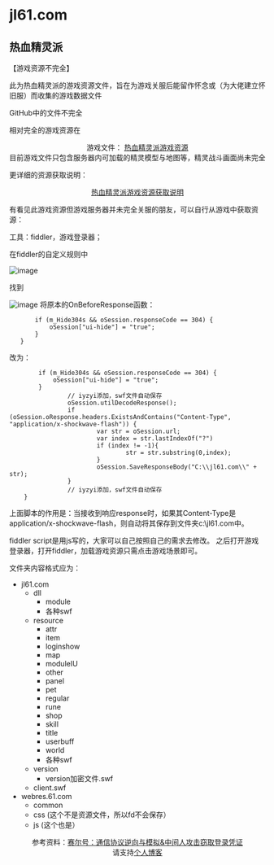 # jl61.com
## 热血精灵派
【游戏资源不完全】

此为热血精灵派的游戏资源文件，旨在为游戏关服后能留作怀念或（为大佬建立怀旧服）而收集的游戏数据文件

GitHub中的文件不完全

相对完全的游戏资源在<div style="text-align:center;">游戏文件： <a href="http://lanjiang.top:5244/1T/jl61.com.zip/" target="_blank">热血精灵派游戏资源</a></div>
目前游戏文件只包含服务器内可加载的精灵模型与地图等，精灵战斗画面尚未完全

更详细的资源获取说明：<div style="text-align:center;"><a href="https://lanjiang.top/uncategorized/172.html" target="_blank">热血精灵派游戏资源获取说明</a></div>

有看见此游戏资源但游戏服务器并未完全关服的朋友，可以自行从游戏中获取资源：

工具：fiddler，游戏登录器；

在fiddler的自定义规则中

![image](https://user-images.githubusercontent.com/113574213/198909042-7c5c8c53-d575-46bd-ae7d-18c7d3d0e96c.png)

找到

![image](https://user-images.githubusercontent.com/113574213/198909090-cedaab85-00ff-4710-87a4-d0faf42050ed.png)
将原本的OnBeforeResponse函数：
 ```static function OnBeforeResponse(oSession: Session) {
        if (m_Hide304s && oSession.responseCode == 304) {
            oSession["ui-hide"] = "true";
        }
    }
```
改为：
```static function OnBeforeResponse(oSession: Session) {
        if (m_Hide304s && oSession.responseCode == 304) {
            oSession["ui-hide"] = "true";
        }
                // iyzyi添加，swf文件自动保存
                oSession.utilDecodeResponse();
                if (oSession.oResponse.headers.ExistsAndContains("Content-Type", "application/x-shockwave-flash")) { 
                        var str = oSession.url;
                        var index = str.lastIndexOf("?")
                        if (index != -1){
                                str = str.substring(0,index);
                        }
                        oSession.SaveResponseBody("C:\\jl61.com\\" + str);
                }
                // iyzyi添加，swf文件自动保存
    }
```  
上面脚本的作用是：当接收到响应response时，如果其Content-Type是application/x-shockwave-flash，则自动将其保存到文件夹c:\jl61.com中。

fiddler script是用js写的，大家可以自己按照自己的需求去修改。
之后打开游戏登录器，打开fiddler，加载游戏资源只需点击游戏场景即可。

文件夹内容格式应为：
*  jl61.com
   *  dll
      * module
      * 各种swf  
   *  resource
      *  attr
      *  item
      *  loginshow
      *  map
      *  moduleIU
      *  other
      *  panel
      *  pet
      *  regular
      *  rune
      *  shop
      *  skill
      *  title
      *  userbuff
      *  world
      *  各种swf
   *  version
      *  version加密文件.swf
   *  client.swf
*  webres.61.com
     *  common
   * css (这个不是资源文件，所以fd不会保存）
   * js (这个也是）
<div style="text-align:center;">参考资料：<a href="https://www.52pojie.cn/thread-1468888-1-1.html" target="_blank">赛尔号：通信协议逆向与模拟&中间人攻击窃取登录凭证</a></div>
<div style="text-align:center;">请支持<a href="https://lanjiang.top" target="_blank">个人博客</a></div>
